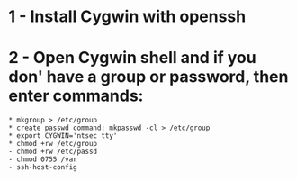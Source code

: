 # 1 - Install Cygwin with openssh
# 2 - Open Cygwin shell and if you don' have a group or password, then enter commands:
    * mkgroup > /etc/group
    * create passwd command: mkpasswd -cl > /etc/group
    * export CYGWIN='ntsec tty'
    * chmod +rw /etc/group
    - chmod +rw /etc/passd
    - chmod 0755 /var
    - ssh-host-config


